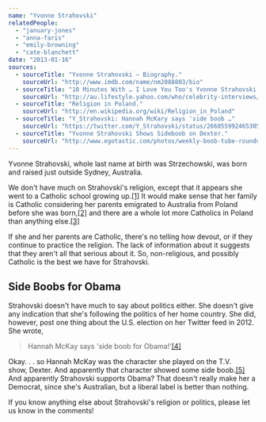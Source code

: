 ```yaml
---
name: "Yvonne Strahovski"
relatedPeople:
  - "january-jones"
  - "anna-faris"
  - "emily-browning"
  - "cate-blanchett"
date: "2013-01-16"
sources:
  - sourceTitle: "Yvonne Strahovski – Biography."
    sourceUrl: "http://www.imdb.com/name/nm2088803/bio"
  - sourceTitle: "10 Minutes With … I Love You Too's Yvonne Strahovski."
    sourceUrl: "http://au.lifestyle.yahoo.com/who/celebrity-interviews/article/-/7253183/10-minutes-with-i-love-you-toos-yvonne-strahovski/"
  - sourceTitle: "Religion in Poland."
    sourceUrl: "http://en.wikipedia.org/wiki/Religion_in_Poland"
  - sourceTitle: "Y_Strahovski: Hannah McKary says 'side boob …"
    sourceUrl: "https://twitter.com/Y_Strahovski/status/266055992465305600"
  - sourceTitle: "Yvonne Strahovski Shows Sideboob on Dexter."
    sourceUrl: "http://www.egotastic.com/photos/weekly-boob-tube-roundup-for-november-5-2012/yvonne-strahovski-sideboob-on-dexter-04/"
---
```


Yvonne Strahovski, whole last name at birth was Strzechowski, was born and raised just outside Sydney, Australia.

We don't have much on Strahovski's religion, except that it appears she went to a Catholic school growing up.<a class="source-citation" href="#http://www.imdb.com/name/nm2088803/bio" title="Yvonne Strahovski – Biography.">[1]</a> It would make sense that her family is Catholic considering her parents emigrated to Australia from Poland before she was born,<a class="source-citation" href="#http://au.lifestyle.yahoo.com/who/celebrity-interviews/article/-/7253183/10-minutes-with-i-love-you-toos-yvonne-strahovski/" title="10 Minutes With … I Love You Too&apos;s Yvonne Strahovski.">[2]</a> and there are a whole lot more Catholics in Poland than anything else.<a class="source-citation" href="#http://en.wikipedia.org/wiki/Religion_in_Poland" title="Religion in Poland.">[3]</a>

If she and her parents are Catholic, there's no telling how devout, or if they continue to practice the religion. The lack of information about it suggests that they aren't all that serious about it. So, non-religious, and possibly Catholic is the best we have for Strahovski.


## Side Boobs for Obama

Strahovski doesn't have much to say about politics either. She doesn't give any indication that she's following the politics of her home country. She did, however, post one thing about the U.S. election on her Twitter feed in 2012. She wrote,

>Hannah McKay says 'side boob for Obama!'<a class="source-citation" href="#https://twitter.com/Y_Strahovski/status/266055992465305600" title="Y_Strahovski: Hannah McKary says &apos;side boob …">[4]</a>

Okay. . . so Hannah McKay was the character she played on the T.V. show, Dexter. And apparently that character showed some side boob.<a class="source-citation" href="#http://www.egotastic.com/photos/weekly-boob-tube-roundup-for-november-5-2012/yvonne-strahovski-sideboob-on-dexter-04/" title="Yvonne Strahovski Shows Sideboob on Dexter.">[5]</a> And apparently Strahovski supports Obama? That doesn't really make her a Democrat, since she's Australian, but a liberal label is better than nothing.

If you know anything else about Strahovski's religion or politics, please let us know in the comments!
